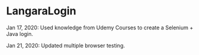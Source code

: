 # LangaraLogin

Jan 17, 2020: Used knowledge from Udemy Courses to create a Selenium + Java login.

Jan 21, 2020: Updated multiple browser testing.
